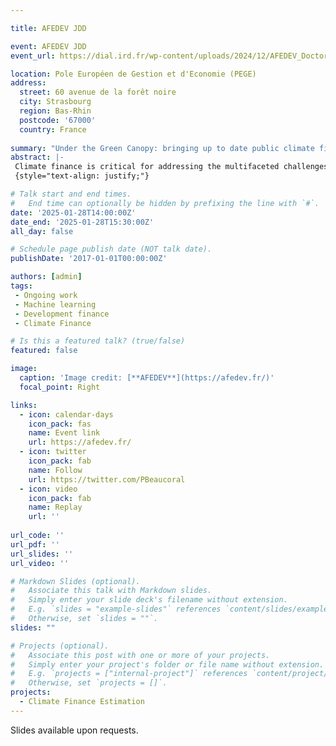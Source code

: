 ```yaml
---

title: AFEDEV JDD

event: AFEDEV JDD
event_url: https://dial.ird.fr/wp-content/uploads/2024/12/AFEDEV_Doctoral_Days_Call_for_Papers_2025.pdf

location: Pole Européen de Gestion et d'Economie (PEGE)
address:
  street: 60 avenue de la forêt noire
  city: Strasbourg
  region: Bas-Rhin
  postcode: '67000'
  country: France
  
summary: "Under the Green Canopy: bringing up to date public climate finance determinants analysis with AI"
abstract: |-
 Climate finance is critical for addressing the multifaceted challenges of climate change, encompassing mitigation, adaptation, and environmental sustainability. This study aims to renew the analysis of a critical part of climate finance determinants' allocation across these dimensions and accurately estimate bilateral public climate finance flows using an advanced machine learning approach. ClimateFinanceBERT (Bidirectional Encoder Representations from Transformers) is employed to classify development finance projects, distinguishing those that contribute to climate mitigation, adaptation, and environmental objectives. By examining a comprehensive dataset of development finance projects (OECD CRS) and replicating a recent research on climate public aid determinants, this study identifies key factors influencing the allocation of climate finance. This work updates significant patterns in climate finance distribution. This research contributes to the growing field of climate finance by offering a robust analytical framework for assessing the determinants of climate finance and proposing a scalable solution for monitoring financial flows aimed at addressing climate change in its entirety. The insights gained have important implications for policymakers and stakeholders striving to understand and optimize the allocation of climate finance to support global sustainability and resilience goals. 
 {style="text-align: justify;"}

# Talk start and end times.
#   End time can optionally be hidden by prefixing the line with `#`.
date: '2025-01-28T14:00:00Z'
date_end: '2025-01-28T15:30:00Z'
all_day: false

# Schedule page publish date (NOT talk date).
publishDate: '2017-01-01T00:00:00Z'

authors: [admin]
tags:
 - Ongoing work 
 - Machine learning
 - Development finance
 - Climate Finance

# Is this a featured talk? (true/false)
featured: false

image:
  caption: 'Image credit: [**AFEDEV**](https://afedev.fr/)'
  focal_point: Right

links:
  - icon: calendar-days
    icon_pack: fas
    name: Event link
    url: https://afedev.fr/
  - icon: twitter
    icon_pack: fab
    name: Follow
    url: https://twitter.com/PBeaucoral
  - icon: video
    icon_pack: fab
    name: Replay
    url: ''
    
url_code: ''
url_pdf: ''
url_slides: ''
url_video: ''

# Markdown Slides (optional).
#   Associate this talk with Markdown slides.
#   Simply enter your slide deck's filename without extension.
#   E.g. `slides = "example-slides"` references `content/slides/example-slides.md`.
#   Otherwise, set `slides = ""`.
slides: ""

# Projects (optional).
#   Associate this post with one or more of your projects.
#   Simply enter your project's folder or file name without extension.
#   E.g. `projects = ["internal-project"]` references `content/project/deep-learning/index.md`.
#   Otherwise, set `projects = []`.
projects:
  - Climate Finance Estimation
---
```


Slides available upon requests.
